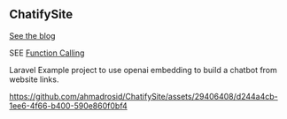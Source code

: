## ChatifySite

[See the blog](https://ahmadrosid.com/blog/laravel-openai-embedding)

SEE
[Function Calling](https://towardsdatascience.com/the-power-of-openais-function-calling-in-language-learning-models-a-comprehensive-guide-cce8cd84dc3c)

Laravel Example project to use openai embedding to build a chatbot from website links.

https://github.com/ahmadrosid/ChatifySite/assets/29406408/d244a4cb-1ee6-4f66-b400-590e860f0bf4
